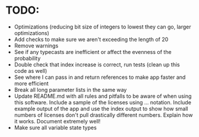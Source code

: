 # TODO:

- Optimizations (reducing bit size of integers to lowest they can go, larger
  optimizations)
- Add checks to make sure we aren't exceeding the length of 20
- Remove warnings
- See if any typecasts are inefficient or affect the evenness of the probability
- Double check that index increase is correct, run tests (clean up this code as
  well)
- See where I can pass in and return references to make app faster and more
  efficient
- Break all long parameter lists in the same way
- Update README.md with all rules and pitfalls to be aware of when using this
  software.  Include a sample of the licenses using ... notation.  Include
  example output of the app and use the index output to show how small numbers
  of licenses don't pull drastically different numbers.  Explain how it works.
  Document extremely well!
- Make sure all variable state types
